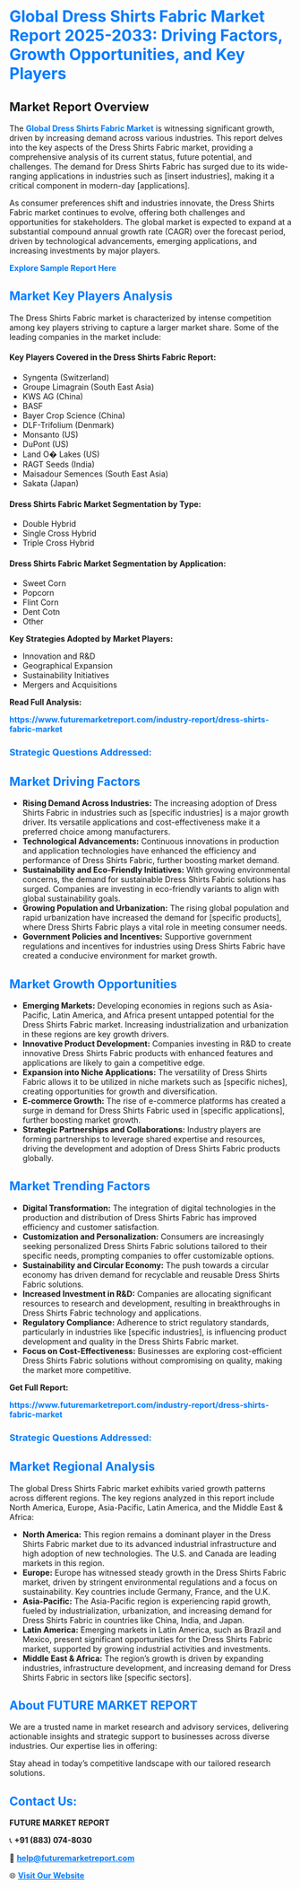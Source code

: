 <h1 style="color: #007BFF;">Global Dress Shirts Fabric Market Report 2025-2033: Driving Factors, Growth Opportunities, and Key Players</h1>

<section id="overview">
<h2>Market Report Overview</h2>
<p>The <a href="https://www.futuremarketreport.com/industry-report/dress-shirts-fabric-market" style="color: #007BFF; text-decoration: none;"><strong>Global Dress Shirts Fabric Market</strong></a> is witnessing significant growth, driven by increasing demand across various industries. This report delves into the key aspects of the Dress Shirts Fabric market, providing a comprehensive analysis of its current status, future potential, and challenges. The demand for Dress Shirts Fabric has surged due to its wide-ranging applications in industries such as [insert industries], making it a critical component in modern-day [applications].</p>
<p>As consumer preferences shift and industries innovate, the Dress Shirts Fabric market continues to evolve, offering both challenges and opportunities for stakeholders. The global market is expected to expand at a substantial compound annual growth rate (CAGR) over the forecast period, driven by technological advancements, emerging applications, and increasing investments by major players.</p>
</section>

<section id="overview">
<p><a href="https://www.futuremarketreport.com/request-sample/reportId=35302" style="color: #007BFF; text-decoration: none;"><strong>Explore Sample Report Here</strong></a></p>
</section>

<section id="key-players">
<h2 style="color: #007BFF;">Market Key Players Analysis</h2>
<p>The Dress Shirts Fabric market is characterized by intense competition among key players striving to capture a larger market share. Some of the leading companies in the market include:</p>
<h4>Key Players Covered in the Dress Shirts Fabric Report:</h4>
<ul><li>Syngenta (Switzerland)</li><li>Groupe Limagrain (South East Asia)</li><li>KWS AG (China)</li><li>BASF</li><li>Bayer Crop Science (China)</li><li>DLF-Trifolium (Denmark)</li><li>Monsanto (US)</li><li>DuPont (US)</li><li>Land O� Lakes (US)</li><li>RAGT Seeds (India)</li><li>Maisadour Semences (South East Asia)</li><li>Sakata (Japan)</li></ul>
<h4>Dress Shirts Fabric Market Segmentation by Type:</h4>
<ul><li>Double Hybrid</li><li>Single Cross Hybrid</li><li>Triple Cross Hybrid</li></ul>

<h4>Dress Shirts Fabric Market Segmentation by Application:</h4>
<ul><li>Sweet Corn</li><li>Popcorn</li><li>Flint Corn</li><li>Dent Cotn</li><li>Other</li></ul>
<p><strong>Key Strategies Adopted by Market Players:</strong></p>
<ul>
<li>Innovation and R&D</li>
<li>Geographical Expansion</li>
<li>Sustainability Initiatives</li>
<li>Mergers and Acquisitions</li>
</ul>
</section>

<section>
<p><strong>Read Full Analysis: </strong></p><a href="https://www.futuremarketreport.com/industry-report/dress-shirts-fabric-market" style="color: #007BFF; text-decoration: none;"><strong>https://www.futuremarketreport.com/industry-report/dress-shirts-fabric-market</strong></a>
<h3 style="color: #007BFF;">Strategic Questions Addressed:</h3>
</section>

<section id="driving-factors">
<h2 style="color: #007BFF;">Market Driving Factors</h2>
<ul>
<li><strong>Rising Demand Across Industries:</strong> The increasing adoption of Dress Shirts Fabric in industries such as [specific industries] is a major growth driver. Its versatile applications and cost-effectiveness make it a preferred choice among manufacturers.</li>
<li><strong>Technological Advancements:</strong> Continuous innovations in production and application technologies have enhanced the efficiency and performance of Dress Shirts Fabric, further boosting market demand.</li>
<li><strong>Sustainability and Eco-Friendly Initiatives:</strong> With growing environmental concerns, the demand for sustainable Dress Shirts Fabric solutions has surged. Companies are investing in eco-friendly variants to align with global sustainability goals.</li>
<li><strong>Growing Population and Urbanization:</strong> The rising global population and rapid urbanization have increased the demand for [specific products], where Dress Shirts Fabric plays a vital role in meeting consumer needs.</li>
<li><strong>Government Policies and Incentives:</strong> Supportive government regulations and incentives for industries using Dress Shirts Fabric have created a conducive environment for market growth.</li>
</ul>
</section>

<section id="growth-opportunities">
<h2 style="color: #007BFF;">Market Growth Opportunities</h2>
<ul>
<li><strong>Emerging Markets:</strong> Developing economies in regions such as Asia-Pacific, Latin America, and Africa present untapped potential for the Dress Shirts Fabric market. Increasing industrialization and urbanization in these regions are key growth drivers.</li>
<li><strong>Innovative Product Development:</strong> Companies investing in R&D to create innovative Dress Shirts Fabric products with enhanced features and applications are likely to gain a competitive edge.</li>
<li><strong>Expansion into Niche Applications:</strong> The versatility of Dress Shirts Fabric allows it to be utilized in niche markets such as [specific niches], creating opportunities for growth and diversification.</li>
<li><strong>E-commerce Growth:</strong> The rise of e-commerce platforms has created a surge in demand for Dress Shirts Fabric used in [specific applications], further boosting market growth.</li>
<li><strong>Strategic Partnerships and Collaborations:</strong> Industry players are forming partnerships to leverage shared expertise and resources, driving the development and adoption of Dress Shirts Fabric products globally.</li>
</ul>
</section>

<section id="trending-factors">
<h2 style="color: #007BFF;">Market Trending Factors</h2>
<ul>
<li><strong>Digital Transformation:</strong> The integration of digital technologies in the production and distribution of Dress Shirts Fabric has improved efficiency and customer satisfaction.</li>
<li><strong>Customization and Personalization:</strong> Consumers are increasingly seeking personalized Dress Shirts Fabric solutions tailored to their specific needs, prompting companies to offer customizable options.</li>
<li><strong>Sustainability and Circular Economy:</strong> The push towards a circular economy has driven demand for recyclable and reusable Dress Shirts Fabric solutions.</li>
<li><strong>Increased Investment in R&D:</strong> Companies are allocating significant resources to research and development, resulting in breakthroughs in Dress Shirts Fabric technology and applications.</li>
<li><strong>Regulatory Compliance:</strong> Adherence to strict regulatory standards, particularly in industries like [specific industries], is influencing product development and quality in the Dress Shirts Fabric market.</li>
<li><strong>Focus on Cost-Effectiveness:</strong> Businesses are exploring cost-efficient Dress Shirts Fabric solutions without compromising on quality, making the market more competitive.</li>
</ul>
</section>

<section>
<p><strong>Get Full Report: </strong></p><a href="https://www.futuremarketreport.com/industry-report/dress-shirts-fabric-market" style="color: #007BFF; text-decoration: none;"><strong>https://www.futuremarketreport.com/industry-report/dress-shirts-fabric-market</strong></a>
<h3 style="color: #007BFF;">Strategic Questions Addressed:</h3>
</section>


<section id="regional-analysis">
<h2 style="color: #007BFF;">Market Regional Analysis</h2>
<p>The global Dress Shirts Fabric market exhibits varied growth patterns across different regions. The key regions analyzed in this report include North America, Europe, Asia-Pacific, Latin America, and the Middle East & Africa:</p>
<ul>
<li><strong>North America:</strong> This region remains a dominant player in the Dress Shirts Fabric market due to its advanced industrial infrastructure and high adoption of new technologies. The U.S. and Canada are leading markets in this region.</li>
<li><strong>Europe:</strong> Europe has witnessed steady growth in the Dress Shirts Fabric market, driven by stringent environmental regulations and a focus on sustainability. Key countries include Germany, France, and the U.K.</li>
<li><strong>Asia-Pacific:</strong> The Asia-Pacific region is experiencing rapid growth, fueled by industrialization, urbanization, and increasing demand for Dress Shirts Fabric in countries like China, India, and Japan.</li>
<li><strong>Latin America:</strong> Emerging markets in Latin America, such as Brazil and Mexico, present significant opportunities for the Dress Shirts Fabric market, supported by growing industrial activities and investments.</li>
<li><strong>Middle East & Africa:</strong> The region’s growth is driven by expanding industries, infrastructure development, and increasing demand for Dress Shirts Fabric in sectors like [specific sectors].</li>
</ul>
</section>

<footer>
<h2 style="color: #007BFF;">About FUTURE MARKET REPORT</h2>
<p>We are a trusted name in market research and advisory services, delivering actionable insights and strategic support to businesses across diverse industries. Our expertise lies in offering:</p>

<p>Stay ahead in today’s competitive landscape with our tailored research solutions.</p>

<h2 style="color: #007BFF;">Contact Us:</h2>
<p><strong>FUTURE MARKET REPORT</strong></p>
<p>📞 <strong>+91 (883) 074-8030</strong></p>
<p>📧 <strong><a href="mailto:help@futuremarketreport.com" style="color: #007BFF;">help@futuremarketreport.com</a></strong></p>
<p>🌐 <strong><a href="https://www.futuremarketreport.com/" style="color: #007BFF;">Visit Our Website</a></strong></p>
</footer>